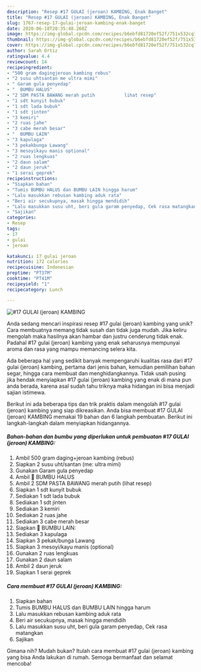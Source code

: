 ```yaml
---
description: "Resep #17 GULAI (jeroan) KAMBING, Enak Banget"
title: "Resep #17 GULAI (jeroan) KAMBING, Enak Banget"
slug: 1767-resep-17-gulai-jeroan-kambing-enak-banget
date: 2020-06-18T20:35:48.268Z
image: https://img-global.cpcdn.com/recipes/b6ebfd81720ef52f/751x532cq70/17-gulai-jeroan-kambing-foto-resep-utama.jpg
thumbnail: https://img-global.cpcdn.com/recipes/b6ebfd81720ef52f/751x532cq70/17-gulai-jeroan-kambing-foto-resep-utama.jpg
cover: https://img-global.cpcdn.com/recipes/b6ebfd81720ef52f/751x532cq70/17-gulai-jeroan-kambing-foto-resep-utama.jpg
author: Sarah Ortiz
ratingvalue: 4.4
reviewcount: 14
recipeingredient:
- "500 gram dagingjeroan kambing rebus"
- "2 susu uhtsantan me ultra mimi"
- " Garam gula penyedap"
- "  BUMBU HALUS"
- "2 SDM PASTA BAWANG merah putih           lihat resep"
- "1 sdt kunyit bubuk"
- "1 sdt lada bubuk"
- "1 sdt jinten"
- "3 kemiri"
- "2 ruas jahe"
- "3 cabe merah besar"
- "  BUMBU LAIN"
- "3 kapulaga"
- "3 pekakbunga Lawang"
- "3 mesoyikayu manis optional"
- "2 ruas lengkuas"
- "2 daun salam"
- "2 daun jeruk"
- "1 serai geprek"
recipeinstructions:
- "Siapkan bahan"
- "Tumis BUMBU HALUS dan BUMBU LAIN hingga harum"
- "Lalu masukkan rebusan kambing aduk rata"
- "Beri air secukupnya, masak hingga mendidih"
- "Lalu masukkan susu uht, beri gula garam penyedap, Cek rasa matangkan"
- "Sajikan"
categories:
- Resep
tags:
- 17
- gulai
- jeroan

katakunci: 17 gulai jeroan 
nutrition: 172 calories
recipecuisine: Indonesian
preptime: "PT37M"
cooktime: "PT41M"
recipeyield: "1"
recipecategory: Lunch

---
```



![#17 GULAI (jeroan) KAMBING](https://img-global.cpcdn.com/recipes/b6ebfd81720ef52f/751x532cq70/17-gulai-jeroan-kambing-foto-resep-utama.jpg)

Anda sedang mencari inspirasi resep #17 gulai (jeroan) kambing yang unik? Cara membuatnya memang tidak susah dan tidak juga mudah. Jika keliru mengolah maka hasilnya akan hambar dan justru cenderung tidak enak. Padahal #17 gulai (jeroan) kambing yang enak seharusnya mempunyai aroma dan rasa yang mampu memancing selera kita.

Ada beberapa hal yang sedikit banyak mempengaruhi kualitas rasa dari #17 gulai (jeroan) kambing, pertama dari jenis bahan, kemudian pemilihan bahan segar, hingga cara membuat dan menghidangkannya. Tidak usah pusing jika hendak menyiapkan #17 gulai (jeroan) kambing yang enak di mana pun anda berada, karena asal sudah tahu triknya maka hidangan ini bisa menjadi sajian istimewa.




Berikut ini ada beberapa tips dan trik praktis dalam mengolah #17 gulai (jeroan) kambing yang siap dikreasikan. Anda bisa membuat #17 GULAI (jeroan) KAMBING memakai 19 bahan dan 6 langkah pembuatan. Berikut ini langkah-langkah dalam menyiapkan hidangannya.

<!--inarticleads1-->

##### Bahan-bahan dan bumbu yang diperlukan untuk pembuatan #17 GULAI (jeroan) KAMBING:

1. Ambil 500 gram daging+jeroan kambing (rebus)
1. Siapkan 2 susu uht/santan (me: ultra mimi)
1. Gunakan  Garam gula penyedap
1. Ambil  🥘 BUMBU HALUS
1. Ambil 2 SDM PASTA BAWANG merah putih           (lihat resep)
1. Siapkan 1 sdt kunyit bubuk
1. Sediakan 1 sdt lada bubuk
1. Sediakan 1 sdt jinten
1. Sediakan 3 kemiri
1. Sediakan 2 ruas jahe
1. Sediakan 3 cabe merah besar
1. Siapkan  🥘 BUMBU LAIN:
1. Sediakan 3 kapulaga
1. Siapkan 3 pekak/bunga Lawang
1. Siapkan 3 mesoyi/kayu manis (optional)
1. Gunakan 2 ruas lengkuas
1. Gunakan 2 daun salam
1. Ambil 2 daun jeruk
1. Siapkan 1 serai geprek




<!--inarticleads2-->

##### Cara membuat #17 GULAI (jeroan) KAMBING:

1. Siapkan bahan
1. Tumis BUMBU HALUS dan BUMBU LAIN hingga harum
1. Lalu masukkan rebusan kambing aduk rata
1. Beri air secukupnya, masak hingga mendidih
1. Lalu masukkan susu uht, beri gula garam penyedap, Cek rasa matangkan
1. Sajikan




Gimana nih? Mudah bukan? Itulah cara membuat #17 gulai (jeroan) kambing yang bisa Anda lakukan di rumah. Semoga bermanfaat dan selamat mencoba!
